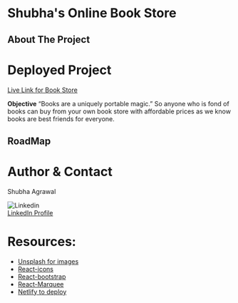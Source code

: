 # Shubha's Online Book Store

## About The Project 

# Deployed Project
[Live Link for Book Store](https://shubha-agrawal-portfolio.netlify.app)

**Objective** 
“Books are a uniquely portable magic.” So anyone who is fond of books can buy from your own book store with affordable prices as we know books are best friends for everyone.

## RoadMap



# Author & Contact
Shubha Agrawal

![Linkedin](https://img.shields.io/badge/LinkedIn-0077B5?style=for-the-badge&logo=linkedin&logoColor=white)    
[LinkedIn Profile](https://www.linkedin.com/in/shubha-jindal-agrawal/)

# Resources:
* [Unsplash for images](https://unsplash.com/)
* [React-icons](https://react-icons.github.io/react-icons)
* [React-bootstrap](https://react-bootstrap.netlify.app/getting-started/introduction)
* [React-Marquee](https://www.react-fast-marquee.com/)
* [Netlify to deploy](https://app.netlify.com/)


